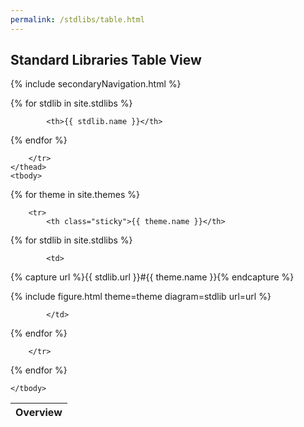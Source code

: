 ```yaml
---
permalink: /stdlibs/table.html
---
```

## Standard Libraries Table View

{% include secondaryNavigation.html %}

<table class="image-gallery">
    <thead class="sticky">
        <tr>
            <th>Overview</th>

{% for stdlib in site.stdlibs %}

            <th>{{ stdlib.name }}</th>

{% endfor %}

        </tr>
    </thead>
    <tbody>

{% for theme in site.themes %}

        <tr>
            <th class="sticky">{{ theme.name }}</th>

{% for stdlib in site.stdlibs %}

            <td>

{% capture url %}{{ stdlib.url }}#{{ theme.name }}{% endcapture %}

{% include figure.html theme=theme diagram=stdlib url=url %}

            </td>

{% endfor %}

        </tr>

{% endfor %}

    </tbody>
</table>
